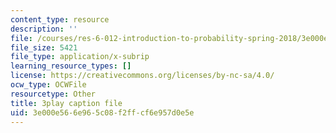 ```yaml
---
content_type: resource
description: ''
file: /courses/res-6-012-introduction-to-probability-spring-2018/3e000e566e965c08f2ffcf6e957d0e5e_GkD5tIgc-Bo.srt
file_size: 5421
file_type: application/x-subrip
learning_resource_types: []
license: https://creativecommons.org/licenses/by-nc-sa/4.0/
ocw_type: OCWFile
resourcetype: Other
title: 3play caption file
uid: 3e000e56-6e96-5c08-f2ff-cf6e957d0e5e
---
```

